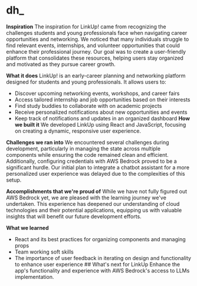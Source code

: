 # dh_
**Inspiration**
The inspiration for LinkUp! came from recognizing the challenges students and young professionals face when navigating career opportunities and networking. We noticed that many individuals struggle to find relevant events, internships, and volunteer opportunities that could enhance their professional journey. Our goal was to create a user-friendly platform that consolidates these resources, helping users stay organized and motivated as they pursue career growth.

**What it does**
LinkUp! is an early-career planning and networking platform designed for students and young professionals. It allows users to:

- Discover upcoming networking events, workshops, and career fairs
- Access tailored internship and job opportunities based on their interests
- Find study buddies to collaborate with on academic projects
- Receive personalized notifications about new opportunities and events
- Keep track of notifications and updates in an organized dashboard
**How we built it**
We developed LinkUp using React and JavaScript, focusing on creating a dynamic, responsive user experience.

**Challenges we ran into**
We encountered several challenges during development, particularly in managing the state across multiple components while ensuring the code remained clean and efficient. Additionally, configuring credentials with AWS Bedrock proved to be a significant hurdle. Our initial plan to integrate a chatbot assistant for a more personalized user experience was delayed due to the complexities of this setup.

**Accomplishments that we're proud of**
While we have not fully figured out AWS Bedrock yet, we are pleased with the learning journey we've undertaken. This experience has deepened our understanding of cloud technologies and their potential applications, equipping us with valuable insights that will benefit our future development efforts.

**What we learned**
- React and its best practices for organizing components and managing props
- Team working soft skills
- The importance of user feedback in iterating on design and functionality to enhance user experience ## What's next for LinkUp Enhance the app's functionality and experience with AWS Bedrock's access to LLMs implementation.
